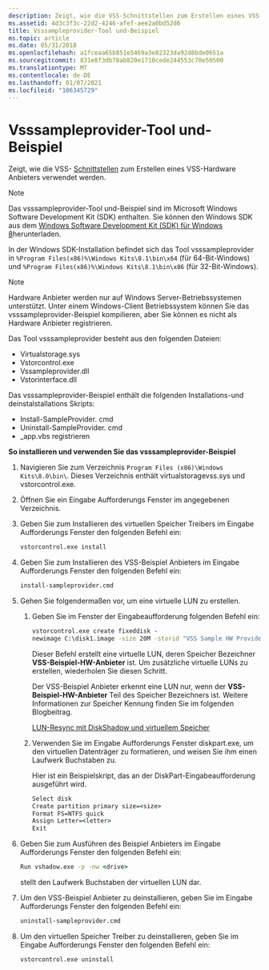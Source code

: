 ```yaml
---
description: Zeigt, wie die VSS-Schnittstellen zum Erstellen eines VSS-Hardware Anbieters verwendet werden.
ms.assetid: 4d3c3f3c-22d2-4246-afef-aee2a0bd52d6
title: Vsssampleprovider-Tool und-Beispiel
ms.topic: article
ms.date: 05/31/2018
ms.openlocfilehash: a1fceaa65b851e5469a3e82323da92d8bde0651a
ms.sourcegitcommit: 831e8f3db78ab820e1710cede244553c70e50500
ms.translationtype: MT
ms.contentlocale: de-DE
ms.lasthandoff: 01/07/2021
ms.locfileid: "106345729"
---
```

# <a name="vsssampleprovider-tool-and-sample"></a>Vsssampleprovider-Tool und-Beispiel

Zeigt, wie die VSS- [Schnittstellen](volume-shadow-copy-api-interfaces.md) zum Erstellen eines VSS-Hardware Anbieters verwendet werden.

> [!Note]  
> Das vsssampleprovider-Tool und-Beispiel sind im Microsoft Windows Software Development Kit (SDK) enthalten. Sie können den Windows SDK aus dem [Windows Software Development Kit (SDK) für Windows 8](https://developer.microsoft.com/windows/downloads/windows-8-sdk)herunterladen.

 

In der Windows SDK-Installation befindet sich das Tool vsssampleprovider in `%Program Files(x86)%\Windows Kits\8.1\bin\x64` (für 64-Bit-Windows) und `%Program Files(x86)%\Windows Kits\8.1\bin\x86` (für 32-Bit-Windows).

> [!Note]  
> Hardware Anbieter werden nur auf Windows Server-Betriebssystemen unterstützt. Unter einem Windows-Client Betriebssystem können Sie das vsssampleprovider-Beispiel kompilieren, aber Sie können es nicht als Hardware Anbieter registrieren.

 

Das Tool vsssampleprovider besteht aus den folgenden Dateien:

-   Virtualstorage.sys
-   Vstorcontrol.exe
-   Vssampleprovider.dll
-   Vstorinterface.dll

Das vsssampleprovider-Beispiel enthält die folgenden Installations-und deinstalstallations Skripts:

-   Install-SampleProvider. cmd
-   Uninstall-SampleProvider. cmd
-   \_app.vbs registrieren

**So installieren und verwenden Sie das vsssampleprovider-Beispiel**

1.  Navigieren Sie zum Verzeichnis `Program Files (x86)\Windows Kits\8.0\bin\`. Dieses Verzeichnis enthält virtualstoragevss.sys und vstorcontrol.exe.
2.  Öffnen Sie ein Eingabe Aufforderungs Fenster im angegebenen Verzeichnis.
3.  Geben Sie zum Installieren des virtuellen Speicher Treibers im Eingabe Aufforderungs Fenster den folgenden Befehl ein:

    ```cmd
    vstorcontrol.exe install
    ```

    

4.  Geben Sie zum Installieren des VSS-Beispiel Anbieters im Eingabe Aufforderungs Fenster den folgenden Befehl ein:

    ```cmd
    install-sampleprovider.cmd
    ```

    

5.  Gehen Sie folgendermaßen vor, um eine virtuelle LUN zu erstellen.

    1.  Geben Sie im Fenster der Eingabeaufforderung folgenden Befehl ein:

        ```cmd
        vstorcontrol.exe create fixeddisk -
        newimage C:\disk1.image -size 20M -storid "VSS Sample HW Provider"
        ```

        

        Dieser Befehl erstellt eine virtuelle LUN, deren Speicher Bezeichner **VSS-Beispiel-HW-Anbieter** ist. Um zusätzliche virtuelle LUNs zu erstellen, wiederholen Sie diesen Schritt.

        Der VSS-Beispiel Anbieter erkennt eine LUN nur, wenn der **VSS-Beispiel-HW-Anbieter** Teil des Speicher Bezeichners ist. Weitere Informationen zur Speicher Kennung finden Sie im folgenden Blogbeitrag.

        [LUN-Resync mit DiskShadow und virtuellem Speicher](https://blogs.msdn.microsoft.com/b/himanshu_kale/archive/2009/06/02/lun-resync-with-diskshadow-virtual-storage.aspx)

    2.  Verwenden Sie im Eingabe Aufforderungs Fenster diskpart.exe, um den virtuellen Datenträger zu formatieren, und weisen Sie ihm einen Laufwerk Buchstaben zu.

        Hier ist ein Beispielskript, das an der DiskPart-Eingabeaufforderung ausgeführt wird.

        ```cmd
        Select disk 
        Create partition primary size=<size>
        Format FS=NTFS quick
        Assign Letter=<letter>
        Exit
        ```

        

6.  Geben Sie zum Ausführen des Beispiel Anbieters im Eingabe Aufforderungs Fenster den folgenden Befehl ein:

    ```cmd
    Run vshadow.exe -p -nw <drive>
    ```

    

    *<drive>* stellt den Laufwerk Buchstaben der virtuellen LUN dar.

7.  Um den VSS-Beispiel Anbieter zu deinstallieren, geben Sie im Eingabe Aufforderungs Fenster den folgenden Befehl ein:

    ```cmd
    uninstall-sampleprovider.cmd
    ```

    

8.  Um den virtuellen Speicher Treiber zu deinstallieren, geben Sie im Eingabe Aufforderungs Fenster den folgenden Befehl ein:

    ```cmd
    vstorcontrol.exe uninstall
    ```

    

 

 



